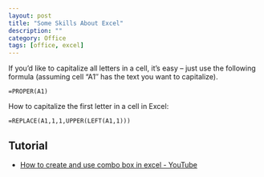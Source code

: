 ```yaml
---
layout: post
title: "Some Skills About Excel"
description: ""
category: Office
tags: [office, excel]
--- 
```


If you’d like to capitalize all letters in a cell, it’s easy – just use the following formula (assuming cell “A1″ has the text you want to capitalize).

    =PROPER(A1)

How to capitalize the first letter in a cell in Excel: 

    =REPLACE(A1,1,1,UPPER(LEFT(A1,1)))

## Tutorial

- [How to create and use combo box in excel - YouTube](https://www.youtube.com/watch?v=VXlKM3YaWag)